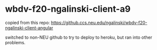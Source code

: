 # wbdv-f20-ngalinski-client-a9

copied from this repo: https://github.ccs.neu.edu/ngalinski/wbdv-f20-ngalinski-client-angular

switched to non-NEU github to try to deploy to heroku, but ran into other problems. 
